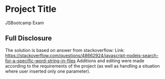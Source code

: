 # Project Title

JSBootcamp Exam

## Full Disclosure

The solution is based on answer from stackoverflow:
Link: https://stackoverflow.com/questions/48662924/javascript-nodejs-search-for-a-specific-word-string-in-files
Additions and editing were made according to the requirements of the project (as well as handling a situation where user inserted only one parameter).
